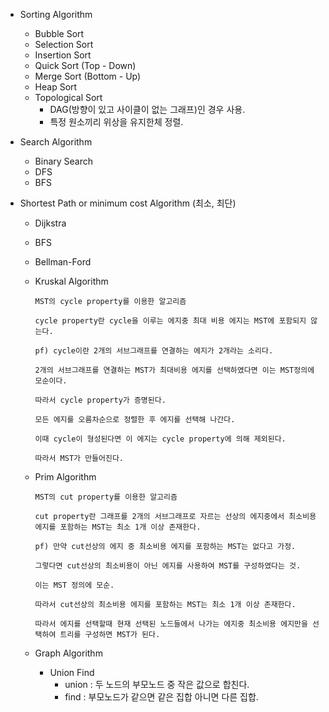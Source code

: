- Sorting Algorithm

  - Bubble Sort
  - Selection Sort
  - Insertion Sort
  - Quick Sort (Top - Down)
  - Merge Sort (Bottom - Up)
  - Heap Sort
  - Topological Sort
    - DAG(방향이 있고 사이클이 없는 그래프)인 경우 사용.
    - 특정 원소끼리 위상을 유지한체 정렬.

- Search Algorithm

  - Binary Search
  - DFS
  - BFS

- Shortest Path or minimum cost Algorithm (최소, 최단)

  - Dijkstra
  - BFS
  - Bellman-Ford
  - Kruskal Algorithm

    ```
    MST의 cycle property를 이용한 알고리즘

    cycle property란 cycle을 이루는 에지중 최대 비용 에지는 MST에 포함되지 않는다.

    pf) cycle이란 2개의 서브그래프를 연결하는 에지가 2개라는 소리다.

    2개의 서브그래프를 연결하는 MST가 최대비용 에지를 선택하였다면 이는 MST정의에 모순이다.

    따라서 cycle property가 증명된다.

    모든 에지를 오름차순으로 정렬한 후 에지를 선택해 나간다.

    이때 cycle이 형성된다면 이 에지는 cycle property에 의해 제외된다.

    따라서 MST가 만들어진다.
    ```

  - Prim Algorithm

    ```
    MST의 cut property를 이용한 알고리즘

    cut property란 그래프를 2개의 서브그래프로 자르는 선상의 에지중에서 최소비용 에지를 포함하는 MST는 최소 1개 이상 존재한다.

    pf) 만약 cut선상의 에지 중 최소비용 에지를 포함하는 MST는 없다고 가정.

    그렇다면 cut선상의 최소비용이 아닌 에지를 사용하여 MST를 구성하였다는 것.

    이는 MST 정의에 모순.

    따라서 cut선상의 최소비용 에지를 포함하는 MST는 최소 1개 이상 존재한다.

    따라서 에지를 선택할때 현재 선택된 노드들에서 나가는 에지중 최소비용 에지만을 선택하여 트리를 구성하면 MST가 된다.
    ```

  - Graph Algorithm

    - Union Find
      - union : 두 노드의 부모노드 중 작은 값으로 합친다.
      - find : 부모노드가 같으면 같은 집합 아니면 다른 집합.
